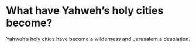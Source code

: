 # What have Yahweh’s holy cities become?

Yahweh’s holy cities have become a wilderness and Jerusalem a desolation.

